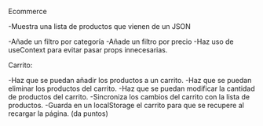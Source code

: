Ecommerce

 -Muestra una lista de productos que vienen de un JSON
 
 -Añade un filtro por categoría
 -Añade un filtro por precio
 -Haz uso de useContext para evitar pasar props innecesarias.

Carrito:

 -Haz que se puedan añadir los productos a un carrito.
 -Haz que se puedan eliminar los productos del carrito.
 -Haz que se puedan modificar la cantidad de productos del carrito.
 -Sincroniza los cambios del carrito con la lista de productos.
 -Guarda en un localStorage el carrito para que se recupere al recargar la página. (da puntos)